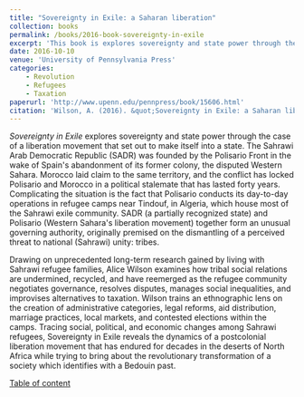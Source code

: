 ```yaml
---
title: "Sovereignty in Exile: a Saharan liberation"
collection: books
permalink: /books/2016-book-sovereignty-in-exile
excerpt: 'This book is explores sovereignty and state power through the case of a liberation movement that set out to make itself into a state.'
date: 2016-10-10
venue: 'University of Pennsylvania Press'
categories: 
    - Revolution
    - Refugees
    - Taxation
paperurl: 'http://www.upenn.edu/pennpress/book/15606.html'
citation: 'Wilson, A. (2016). &quot;Sovereignty in Exile: a Saharan liberation.&quot; <i>University of Pennsylvania Press</i>. 1(1).'
---
```

*Sovereignty in Exile* explores sovereignty and state power through the case of a liberation movement that set out to make itself into a state. The Sahrawi Arab Democratic Republic (SADR) was founded by the Polisario Front in the wake of Spain's abandonment of its former colony, the disputed Western Sahara. Morocco laid claim to the same territory, and the conflict has locked Polisario and Morocco in a political stalemate that has lasted forty years. Complicating the situation is the fact that Polisario conducts its day-to-day operations in refugee camps near Tindouf, in Algeria, which house most of the Sahrawi exile community. SADR (a partially recognized state) and Polisario (Western Sahara's liberation movement) together form an unusual governing authority, originally premised on the dismantling of a perceived threat to national (Sahrawi) unity: tribes.

Drawing on unprecedented long-term research gained by living with Sahrawi refugee families, Alice Wilson examines how tribal social relations are undermined, recycled, and have reemerged as the refugee community negotiates governance, resolves disputes, manages social inequalities, and improvises alternatives to taxation. Wilson trains an ethnographic lens on the creation of administrative categories, legal reforms, aid distribution, marriage practices, local markets, and contested elections within the camps. Tracing social, political, and economic changes among Sahrawi refugees, Sovereignty in Exile reveals the dynamics of a postcolonial liberation movement that has endured for decades in the deserts of North Africa while trying to bring about the revolutionary transformation of a society which identifies with a Bedouin past.

[Table of content](http://www.upenn.edu/pennpress/book/toc/15606.html)
